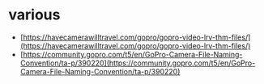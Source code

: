 # various

* [https://havecamerawilltravel.com/gopro/gopro-video-lrv-thm-files/](https://havecamerawilltravel.com/gopro/gopro-video-lrv-thm-files/)
* [https://community.gopro.com/t5/en/GoPro-Camera-File-Naming-Convention/ta-p/390220](https://community.gopro.com/t5/en/GoPro-Camera-File-Naming-Convention/ta-p/390220)

